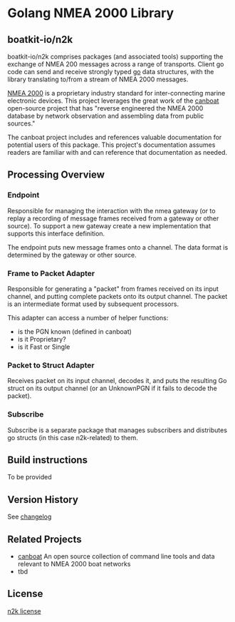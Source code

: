 # Golang NMEA 2000 Library
## boatkit-io/n2k

boatkit-io/n2k comprises packages (and associated tools) supporting the exchange of NMEA 200 messages across a range of transports. Client go code can send and receive strongly typed [go](https://go.dev) data structures, with the library translating to/from a stream of NMEA 2000 messages. 

[NMEA 2000](https://www.nmea.org/content/STANDARDS/NMEA_2000) is a proprietary industry standard for inter-connecting marine electronic devices. This project leverages the great work of the [canboat](https://github.com/canboat/canboat) open-source project that has "reverse engineered the NMEA 2000 database by network observation and assembling data from public sources."

The canboat project includes and references valuable documentation for potential users of this package. This project's documentation assumes readers are familiar with and can reference that documentation as needed.

## Processing Overview

### Endpoint

Responsible for managing the interaction with the nmea gateway (or to replay a recording of message frames received from a gateway or other source). To support a new gateway create a new implementation that supports this interface definition.

The endpoint puts new message frames onto a channel. The data format is determined by the gateway or other source.

### Frame to Packet Adapter

Responsible for generating a "packet" from frames received on its input channel, and putting complete packets onto its output channel. The packet is an intermediate format used by subsequent processors.

This adapter can access a number of helper functions:
- is the PGN known (defined in canboat)
- is it Proprietary? 
- is it Fast or Single

### Packet to Struct Adapter

Receives packet on its input channel, decodes it, and puts the resulting Go struct on its output channel (or an UnknownPGN if it fails to decode the packet).

### Subscribe 

Subscribe is a separate package that manages subscribers and distributes go structs (in this case n2k-related) to them.




## Build instructions

To be provided

## Version History

See [changelog](./changelog.md)

## Related Projects

* [canboat](https://github.com/canboat/canboat) An open source collection of command line tools and data relevant to NMEA 2000 boat networks
* tbd

## License
[n2k license](./LICENSE)



